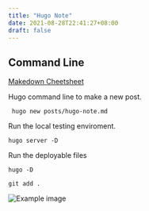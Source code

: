 ```yaml
---
title: "Hugo Note"
date: 2021-08-28T22:41:27+08:00
draft: false
---
```

## Command Line 

[Makedown Cheetsheet](https://www.markdownguide.org/cheat-sheet/)

Hugo command line to make a new post.

``` hugo new posts/hugo-note.md```

Run the local testing enviroment. 

```hugo server -D```

Run the deployable files

```hugo -D```


```
git add .  

```

![Example image](/img/life.png)


